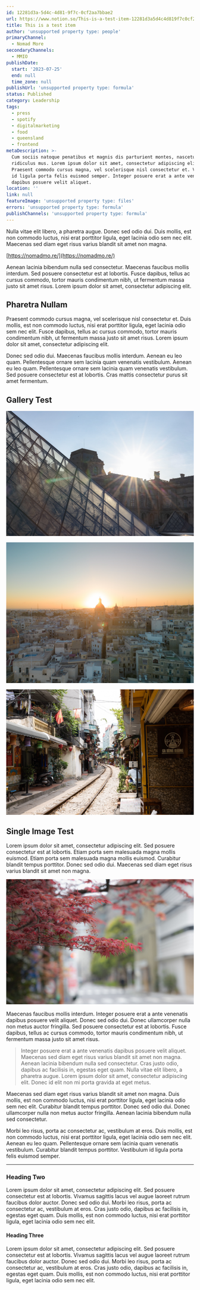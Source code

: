 ```yaml
---
id: 12281d3a-5d4c-4d81-9f7c-0cf2aa7bbae2
url: https://www.notion.so/This-is-a-test-item-12281d3a5d4c4d819f7c0cf2aa7bbae2
title: This is a test item
author: 'unsupported property type: people'
primaryChannel:
  - Nomad More
secondaryChannels:
  - MMIO
publishDate:
  start: '2023-07-25'
  end: null
  time_zone: null
publishUrl: 'unsupported property type: formula'
status: Published
category: Leadership
tags:
  - press
  - spotify
  - digitalmarketing
  - food
  - queensland
  - frontend
metaDescription: >-
  Cum sociis natoque penatibus et magnis dis parturient montes, nascetur
  ridiculus mus. Lorem ipsum dolor sit amet, consectetur adipiscing elit.
  Praesent commodo cursus magna, vel scelerisque nisl consectetur et. Vestibulum
  id ligula porta felis euismod semper. Integer posuere erat a ante venenatis
  dapibus posuere velit aliquet.
location: ''
link: null
featureImage: 'unsupported property type: files'
errors: 'unsupported property type: formula'
publishChannels: 'unsupported property type: formula'
---
```


Nulla vitae elit libero, a pharetra augue. Donec sed odio dui. Duis mollis, est non commodo luctus, nisi erat porttitor ligula, eget lacinia odio sem nec elit. Maecenas sed diam eget risus varius blandit sit amet non magna.

[https://nomadmo.re/](https://nomadmo.re/)

Aenean lacinia bibendum nulla sed consectetur. Maecenas faucibus mollis interdum. Sed posuere consectetur est at lobortis. Fusce dapibus, tellus ac cursus commodo, tortor mauris condimentum nibh, ut fermentum massa justo sit amet risus. Lorem ipsum dolor sit amet, consectetur adipiscing elit.

## Pharetra Nullam

Praesent commodo cursus magna, vel scelerisque nisl consectetur et. Duis mollis, est non commodo luctus, nisi erat porttitor ligula, eget lacinia odio sem nec elit. Fusce dapibus, tellus ac cursus commodo, tortor mauris condimentum nibh, ut fermentum massa justo sit amet risus. Lorem ipsum dolor sit amet, consectetur adipiscing elit.

Donec sed odio dui. Maecenas faucibus mollis interdum. Aenean eu leo quam. Pellentesque ornare sem lacinia quam venenatis vestibulum. Aenean eu leo quam. Pellentesque ornare sem lacinia quam venenatis vestibulum. Sed posuere consectetur est at lobortis. Cras mattis consectetur purus sit amet fermentum.

## Gallery Test

![image-ccf6e8a7-c015-471f-b3d8-7898070ffb36](./ccf6e8a7-c015-471f-b3d8-7898070ffb36.jpeg)

![image-b8c03d50-e52a-4f65-b43a-59ed8c5bea15](./b8c03d50-e52a-4f65-b43a-59ed8c5bea15.jpeg)

![image-f7c4e618-d008-474b-a5e7-027a3a850531](./f7c4e618-d008-474b-a5e7-027a3a850531.jpeg)

## Single Image Test

Lorem ipsum dolor sit amet, consectetur adipiscing elit. Sed posuere consectetur est at lobortis. Etiam porta sem malesuada magna mollis euismod. Etiam porta sem malesuada magna mollis euismod. Curabitur blandit tempus porttitor. Donec sed odio dui. Maecenas sed diam eget risus varius blandit sit amet non magna.

![image-d00db64d-000b-48a2-ac5d-b7067b45c133](./d00db64d-000b-48a2-ac5d-b7067b45c133.jpeg)

Maecenas faucibus mollis interdum. Integer posuere erat a ante venenatis dapibus posuere velit aliquet. Donec sed odio dui. Donec ullamcorper nulla non metus auctor fringilla. Sed posuere consectetur est at lobortis. Fusce dapibus, tellus ac cursus commodo, tortor mauris condimentum nibh, ut fermentum massa justo sit amet risus.

> Integer posuere erat a ante venenatis dapibus posuere velit aliquet. Maecenas sed diam eget risus varius blandit sit amet non magna. Aenean lacinia bibendum nulla sed consectetur. Cras justo odio, dapibus ac facilisis in, egestas eget quam. Nulla vitae elit libero, a pharetra augue. Lorem ipsum dolor sit amet, consectetur adipiscing elit. Donec id elit non mi porta gravida at eget metus.

Maecenas sed diam eget risus varius blandit sit amet non magna. Duis mollis, est non commodo luctus, nisi erat porttitor ligula, eget lacinia odio sem nec elit. Curabitur blandit tempus porttitor. Donec sed odio dui. Donec ullamcorper nulla non metus auctor fringilla. Aenean lacinia bibendum nulla sed consectetur.

Morbi leo risus, porta ac consectetur ac, vestibulum at eros. Duis mollis, est non commodo luctus, nisi erat porttitor ligula, eget lacinia odio sem nec elit. Aenean eu leo quam. Pellentesque ornare sem lacinia quam venenatis vestibulum. Curabitur blandit tempus porttitor. Vestibulum id ligula porta felis euismod semper.

---

### Heading Two

Lorem ipsum dolor sit amet, consectetur adipiscing elit. Sed posuere consectetur est at lobortis. Vivamus sagittis lacus vel augue laoreet rutrum faucibus dolor auctor. Donec sed odio dui. Morbi leo risus, porta ac consectetur ac, vestibulum at eros. Cras justo odio, dapibus ac facilisis in, egestas eget quam. Duis mollis, est non commodo luctus, nisi erat porttitor ligula, eget lacinia odio sem nec elit.

#### Heading Three

Lorem ipsum dolor sit amet, consectetur adipiscing elit. Sed posuere consectetur est at lobortis. Vivamus sagittis lacus vel augue laoreet rutrum faucibus dolor auctor. Donec sed odio dui. Morbi leo risus, porta ac consectetur ac, vestibulum at eros. Cras justo odio, dapibus ac facilisis in, egestas eget quam. Duis mollis, est non commodo luctus, nisi erat porttitor ligula, eget lacinia odio sem nec elit.